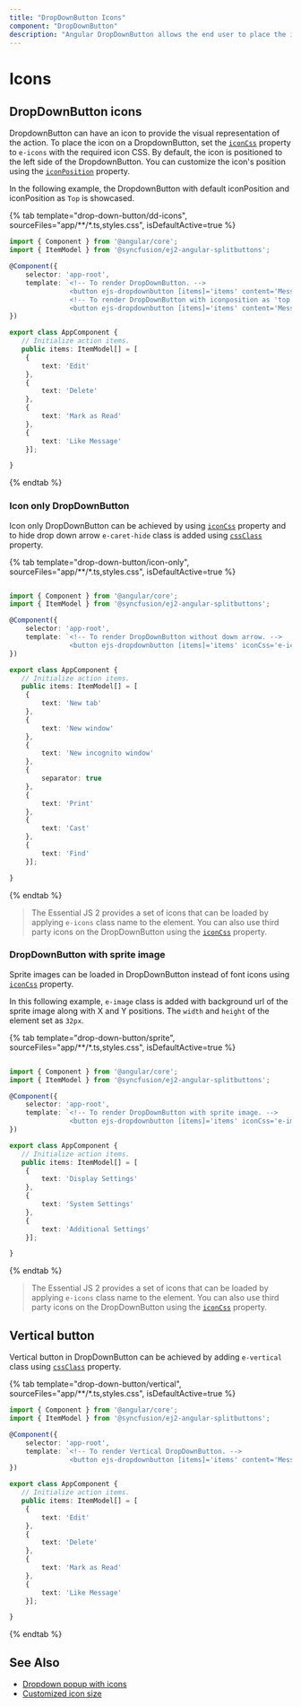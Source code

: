 ```yaml
---
title: "DropDownButton Icons"
component: "DropDownButton"
description: "Angular DropDownButton allows the end user to place the icons/sprite images in DropDownButton."
---
```


# Icons

## DropDownButton icons

DropdownButton can have an icon to provide the visual representation of the action. To place the icon on a DropdownButton,
set the [`iconCss`](../api/drop-down-button#iconcss) property to `e-icons` with the required icon CSS. By default,
the icon is positioned to the left side of the DropdownButton. You can customize the icon's position using
the [`iconPosition`](../api/drop-down-button#iconposition) property.

In the following example, the DropdownButton with default iconPosition and iconPosition as `Top` is showcased.

{% tab template="drop-down-button/dd-icons", sourceFiles="app/**/*.ts,styles.css", isDefaultActive=true %}

```typescript
import { Component } from '@angular/core';
import { ItemModel } from '@syncfusion/ej2-angular-splitbuttons';

@Component({
    selector: 'app-root',
    template: `<!-- To render DropDownButton. -->
               <button ejs-dropdownbutton [items]='items' content='Message' iconCss='ddb-icons e-message'></button>
               <!-- To render DropDownButton with iconposition as 'top'. -->
               <button ejs-dropdownbutton [items]='items' content='Message' iconCss='ddb-icons e-message' iconPosition='Top'></button>`
})

export class AppComponent {
   // Initialize action items.
   public items: ItemModel[] = [
    {
        text: 'Edit'
    },
    {
        text: 'Delete'
    },
    {
        text: 'Mark as Read'
    },
    {
        text: 'Like Message'
    }];

}
```

{% endtab %}

### Icon only DropDownButton

Icon only DropDownButton can be achieved by using [`iconCss`](../api/drop-down-button#iconcss) property and to hide drop
down arrow `e-caret-hide` class is added using [`cssClass`](../api/drop-down-button#cssclass) property.

{% tab template="drop-down-button/icon-only", sourceFiles="app/**/*.ts,styles.css", isDefaultActive=true %}

```typescript

import { Component } from '@angular/core';
import { ItemModel } from '@syncfusion/ej2-angular-splitbuttons';

@Component({
    selector: 'app-root',
    template: `<!-- To render DropDownButton without down arrow. -->
               <button ejs-dropdownbutton [items]='items' iconCss='e-icons e-menu' cssClass='e-caret-hide'></button>`
})

export class AppComponent {
   // Initialize action items.
   public items: ItemModel[] = [
    {
        text: 'New tab'
    },
    {
        text: 'New window'
    },
    {
        text: 'New incognito window'
    },
    {
        separator: true
    },
    {
        text: 'Print'
    },
    {
        text: 'Cast'
    },
    {
        text: 'Find'
    }];

}
```

{% endtab %}

> The Essential JS 2 provides a set of icons that can be loaded by applying `e-icons` class name to the element.
You can also use third party icons on the DropDownButton using the [`iconCss`](../api/drop-down-button#iconcss) property.

### DropDownButton with sprite image

Sprite images can be loaded in DropDownButton instead of font icons using [`iconCss`](../api/drop-down-button#iconcss) property.

In this following example, `e-image` class is added with background url of the sprite image along with X and Y positions. The `width` and
`height` of the element set as `32px`.

{% tab template="drop-down-button/sprite", sourceFiles="app/**/*.ts,styles.css", isDefaultActive=true %}

```typescript

import { Component } from '@angular/core';
import { ItemModel } from '@syncfusion/ej2-angular-splitbuttons';

@Component({
    selector: 'app-root',
    template: `<!-- To render DropDownButton with sprite image. -->
               <button ejs-dropdownbutton [items]='items' iconCss='e-image' cssClass='e-caret-hide'></button>`
})

export class AppComponent {
   // Initialize action items.
   public items: ItemModel[] = [
    {
        text: 'Display Settings'
    },
    {
        text: 'System Settings'
    },
    {
        text: 'Additional Settings'
    }];

}
```

{% endtab %}

> The Essential JS 2 provides a set of icons that can be loaded by applying `e-icons` class name to the element.
You can also use third party icons on the DropDownButton using the [`iconCss`](../api/drop-down-button#iconcss) property.

## Vertical button

Vertical button in DropDownButton can be achieved by adding `e-vertical` class
using [`cssClass`](../api/drop-down-button#cssclass) property.

{% tab template="drop-down-button/vertical", sourceFiles="app/**/*.ts,styles.css", isDefaultActive=true %}

```typescript
import { Component } from '@angular/core';
import { ItemModel } from '@syncfusion/ej2-angular-splitbuttons';

@Component({
    selector: 'app-root',
    template: `<!-- To render Vertical DropDownButton. -->
               <button ejs-dropdownbutton [items]='items' content='Message' iconCss='ddb-icons e-message' cssClass='e-vertical' iconPosition='Top'></button>`
})

export class AppComponent {
   // Initialize action items.
   public items: ItemModel[] = [
    {
        text: 'Edit'
    },
    {
        text: 'Delete'
    },
    {
        text: 'Mark as Read'
    },
    {
        text: 'Like Message'
    }];

}
```

{% endtab %}

## See Also

* [Dropdown popup with icons](./popup-items#icons)
* [Customized icon size](./how-to/customize-icon-and-width)